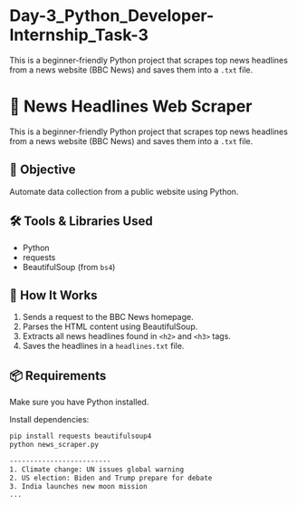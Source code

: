 # Day-3_Python_Developer-Internship_Task-3
This is a beginner-friendly Python project that scrapes top news headlines from a news website (BBC News) and saves them into a `.txt` file.
# 📰 News Headlines Web Scraper

This is a beginner-friendly Python project that scrapes top news headlines from a news website (BBC News) and saves them into a `.txt` file.

## 🎯 Objective

Automate data collection from a public website using Python.

## 🛠 Tools & Libraries Used

- Python
- requests
- BeautifulSoup (from `bs4`)

## 🚀 How It Works

1. Sends a request to the BBC News homepage.
2. Parses the HTML content using BeautifulSoup.
3. Extracts all news headlines found in `<h2>` and `<h3>` tags.
4. Saves the headlines in a `headlines.txt` file.

## 📦 Requirements

Make sure you have Python installed.

Install dependencies:
```bash
pip install requests beautifulsoup4
python news_scraper.py

-------------------------
1. Climate change: UN issues global warning
2. US election: Biden and Trump prepare for debate
3. India launches new moon mission
...
